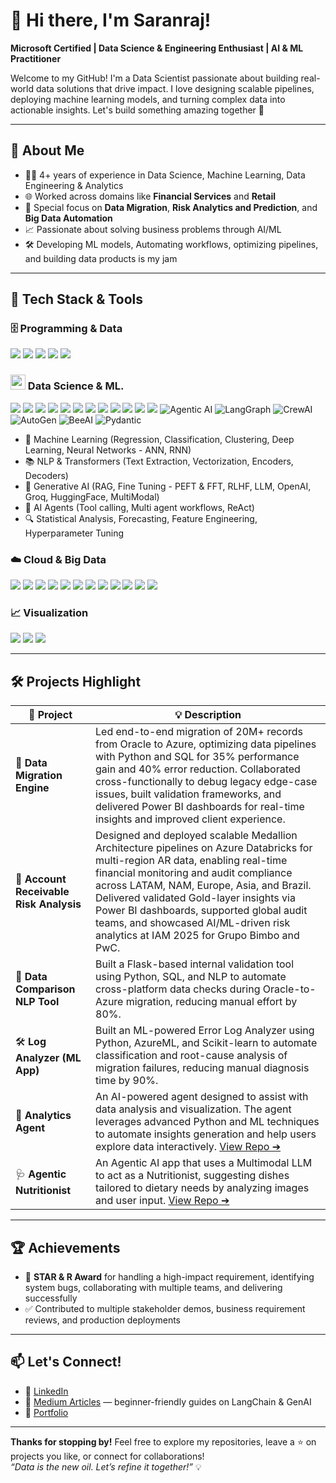 # 👋 Hi there, I'm Saranraj!  
**Microsoft Certified | Data Science & Engineering Enthusiast | AI & ML Practitioner**

Welcome to my GitHub! I'm a Data Scientist passionate about building real-world data solutions that drive impact. I love designing scalable pipelines, deploying machine learning models, and turning complex data into actionable insights. Let's build something amazing together 🚀

---

## 🧠 About Me

- 🧑‍💻 4+ years of experience in Data Science, Machine Learning, Data Engineering & Analytics  
- 🌐 Worked across domains like **Financial Services** and **Retail**  
- 🔁 Special focus on **Data Migration**, **Risk Analytics and Prediction**, and **Big Data Automation**  
- 📈 Passionate about solving business problems through AI/ML  
- 🛠️ Developing ML models, Automating workflows, optimizing pipelines, and building data products is my jam  

---

## 🧰 Tech Stack & Tools

### 🗄️ Programming & Data

  <div align="left">

  <!-- Programming Languages -->
  <a href="https://www.python.org/" target="_blank"><img src="https://img.shields.io/badge/Python-3776AB?style=for-the-badge&logo=python&logoColor=white"/></a>
  <a href="https://www.microsoft.com/en-us/sql-server" target="_blank"><img src="https://img.shields.io/badge/SQL-336791?style=for-the-badge&logo=postgresql&logoColor=white"/></a>
  <a href="https://spark.apache.org/docs/latest/api/python/index.html" target="_blank"><img src="https://img.shields.io/badge/PySpark-E25A1C?style=for-the-badge&logo=apache-spark&logoColor=white"/></a>
  <a href="https://en.wikipedia.org/wiki/Object-oriented_programming" target="_blank"><img src="https://img.shields.io/badge/OOP-4479A1?style=for-the-badge"/></a>
  <a href="https://en.wikipedia.org/wiki/Data_structure" target="_blank"><img src="https://img.shields.io/badge/Data%20Structures%20%26%20Algorithms-4479A1?style=for-the-badge"/></a>
</div>

<h3><img src="https://img.icons8.com/color/48/000000/combo-chart--v1.png" width="24" height="24"/> Data Science & ML.</h3>
<div align="left">
<a href="https://scikit-learn.org/" target="_blank"><img src="https://img.shields.io/badge/Scikit--learn-F7931E?style=for-the-badge&logo=scikit-learn&logoColor=white"/></a>
  <a href="https://xgboost.ai/" target="_blank"><img src="https://img.shields.io/badge/XGBoost-EC6A00?style=for-the-badge"/></a>
  <a href="https://keras.io/" target="_blank"><img src="https://img.shields.io/badge/Keras-D00000?style=for-the-badge&logo=keras&logoColor=white"/></a>
  <a href="https://www.tensorflow.org/" target="_blank"><img src="https://img.shields.io/badge/TensorFlow-FF6F00?style=for-the-badge&logo=tensorflow&logoColor=white"/></a>
  <a href="https://spark.apache.org/mllib/" target="_blank"><img src="https://img.shields.io/badge/MLlib-E25A1C?style=for-the-badge&logo=apache-spark&logoColor=white"/></a>
  <a href="https://www.nltk.org/" target="_blank"><img src="https://img.shields.io/badge/NLTK-9FC131?style=for-the-badge"/></a>
  <a href="https://flask.palletsprojects.com/" target="_blank"><img src="https://img.shields.io/badge/Flask-000000?style=for-the-badge&logo=flask&logoColor=white"/></a>
  <a href="https://mlflow.org/" target="_blank"><img src="https://img.shields.io/badge/MLflow-0194E2?style=for-the-badge"/></a>
  <a href="https://python.langchain.com/" target="_blank"><img src="https://img.shields.io/badge/LangChain-4479A1?style=for-the-badge"/></a>
  <a href="https://en.wikipedia.org/wiki/Large_language_model" target="_blank"><img src="https://img.shields.io/badge/LLM-4479A1?style=for-the-badge"/></a>
  <a href="https://python.langchain.com/docs/use_cases/question_answering/rag/" target="_blank"><img src="https://img.shields.io/badge/RAG-4479A1?style=for-the-badge"/></a>
  <a href="https://python.langchain.com/docs/use_cases/agents/" target="_blank"><img src="https://img.shields.io/badge/AI%20Agent-4479A1?style=for-the-badge"/></a>
  <!-- Tool badges styled like screenshot -->
  <img src="https://img.shields.io/badge/AGENTIC%20AI-232D4D?style=for-the-badge&logo=artstation&logoColor=white" alt="Agentic AI"/>
  <img src="https://img.shields.io/badge/LANGGRAPH-1F487C?style=for-the-badge&logo=graphviz&logoColor=white" alt="LangGraph"/>
  <img src="https://img.shields.io/badge/CREWAI-12664F?style=for-the-badge&logo=airbnb&logoColor=white" alt="CrewAI"/>
  <img src="https://img.shields.io/badge/AUTOGEN%20(AG2)-FF7F50?style=for-the-badge&logo=autodesk&logoColor=white" alt="AutoGen"/>
  <img src="https://img.shields.io/badge/BEEAI-F5B700?style=for-the-badge&logo=bee&logoColor=black" alt="BeeAI"/>
  <img src="https://img.shields.io/badge/PYDANTIC-0E7C86?style=for-the-badge&logo=python&logoColor=white" alt="Pydantic"/>
</div>

- 🧠 Machine Learning (Regression, Classification, Clustering, Deep Learning, Neural Networks - ANN, RNN)
- 📚 NLP & Transformers (Text Extraction, Vectorization, Encoders, Decoders)
- 🤗 Generative AI (RAG, Fine Tuning - PEFT & FFT, RLHF, LLM, OpenAI, Groq, HuggingFace, MultiModal)
- 🤖 AI Agents (Tool calling, Multi agent workflows, ReAct)
- 🔍 Statistical Analysis, Forecasting, Feature Engineering, Hyperparameter Tuning

### ☁️ Cloud & Big Data
  <div align="left">
     <!-- Azure -->
    <a href="https://learn.microsoft.com/en-us/azure/databricks/" target="_blank"><img src="https://img.shields.io/badge/Azure%20Databricks-FF3621?style=for-the-badge&logo=databricks&logoColor=white"/></a>
    <a href="https://azure.microsoft.com/en-us/products/machine-learning/" target="_blank"><img src="https://img.shields.io/badge/Azure%20ML-0078D4?style=for-the-badge&logo=microsoftazure&logoColor=white"/></a>
    <!-- AWS -->
    <a href="https://aws.amazon.com/ec2/" target="_blank"><img src="https://img.shields.io/badge/AWS%20EC2-232F3E?style=for-the-badge&logo=amazonaws&logoColor=white"/></a>
    <a href="https://aws.amazon.com/s3/" target="_blank"><img src="https://img.shields.io/badge/AWS%20S3-569A31?style=for-the-badge&logo=amazonaws&logoColor=white"/></a>
    <a href="https://aws.amazon.com/lambda/" target="_blank"><img src="https://img.shields.io/badge/AWS%20Lambda-FF9900?style=for-the-badge&logo=awslambda&logoColor=white"/></a>
    <a href="https://aws.amazon.com/glue/" target="_blank"><img src="https://img.shields.io/badge/AWS%20Glue-232F3E?style=for-the-badge&logo=amazonaws&logoColor=white"/></a>
    <a href="https://aws.amazon.com/sagemaker/" target="_blank"><img src="https://img.shields.io/badge/AWS%20SageMaker-146EB4?style=for-the-badge&logo=amazonaws&logoColor=white"/></a>
    <!-- Big Data & Workflow -->
    <a href="https://spark.apache.org/" target="_blank"><img src="https://img.shields.io/badge/Apache%20Spark-E25A1C?style=for-the-badge&logo=apache-spark&logoColor=white"/></a>
    <a href="https://hadoop.apache.org/" target="_blank"><img src="https://img.shields.io/badge/Hadoop-66CCFF?style=for-the-badge&logo=apachehadoop&logoColor=white"/></a>
    <a href="https://kafka.apache.org/" target="_blank"><img src="https://img.shields.io/badge/Kafka-231F20?style=for-the-badge&logo=apachekafka&logoColor=white"/></a>
    <a href="https://hive.apache.org/" target="_blank"><img src="https://img.shields.io/badge/Hive-FDEE21?style=for-the-badge&logo=apachehive&logoColor=black"/></a>
    <a href="https://airflow.apache.org/" target="_blank"><img src="https://img.shields.io/badge/Airflow-017CEE?style=for-the-badge&logo=apacheairflow&logoColor=white"/></a>
  </div>


### 📈 Visualization
<div align="left">
  <!-- Visualization -->
    <a href="https://powerbi.microsoft.com/" target="_blank"><img src="https://img.shields.io/badge/Power%20BI-F2C811?style=for-the-badge&logo=powerbi&logoColor=black"/></a>
    <a href="https://matplotlib.org/" target="_blank"><img src="https://img.shields.io/badge/Matplotlib-11557C?style=for-the-badge"/></a>
    <a href="https://seaborn.pydata.org/" target="_blank"><img src="https://img.shields.io/badge/Seaborn-47B8B8?style=for-the-badge"/></a>

</div>

---

## 🛠️ Projects Highlight

| 📁 Project | 💡 Description |
|-----------|----------------|
| 🔄 **Data Migration Engine** | Led end-to-end migration of 20M+ records from Oracle to Azure, optimizing data pipelines with Python and SQL for 35% performance gain and 40% error reduction. Collaborated cross-functionally to debug legacy edge-case issues, built validation frameworks, and delivered Power BI dashboards for real-time insights and improved client experience. |
| 🧾 **Account Receivable Risk Analysis** | Designed and deployed scalable Medallion Architecture pipelines on Azure Databricks for multi-region AR data, enabling real-time financial monitoring and audit compliance across LATAM, NAM, Europe, Asia, and Brazil. Delivered validated Gold-layer insights via Power BI dashboards, supported global audit teams, and showcased AI/ML-driven risk analytics at IAM 2025 for Grupo Bimbo and PwC. |
| 📜 **Data Comparison NLP Tool** | Built a Flask-based internal validation tool using Python, SQL, and NLP to automate cross-platform data checks during Oracle-to-Azure migration, reducing manual effort by 80%. |
| 🛠️ **Log Analyzer (ML App)** | Built an ML-powered Error Log Analyzer using Python, AzureML, and Scikit-learn to automate classification and root-cause analysis of migration failures, reducing manual diagnosis time by 90%. |
| 🤖 **Analytics Agent** | An AI-powered agent designed to assist with data analysis and visualization. The agent leverages advanced Python and ML techniques to automate insights generation and help users explore data interactively. [View Repo ➔](https://github.com/Saranraj-k/Analytics-Agent) |
| 🩺 **Agentic Nutritionist** | An Agentic AI app that uses a Multimodal LLM to act as a Nutritionist, suggesting dishes tailored to dietary needs by analyzing images and user input. [View Repo ➔](https://github.com/Saranraj-k/Agentic_Nutritionist) |

---

## 🏆 Achievements

- 🥇 **STAR & R Award** for handling a high-impact requirement, identifying system bugs, collaborating with multiple teams, and delivering successfully  
- ✅ Contributed to multiple stakeholder demos, business requirement reviews, and production deployments  

---

## 📫 Let's Connect!

- 🔗 [LinkedIn](https://www.linkedin.com/in/saran-raj-k-0b2986166/)
- 📝 [Medium Articles](https://medium.com/@saranraj22222) — beginner-friendly guides on LangChain & GenAI
- 💼 [Portfolio](https://saranraj-k.my.canva.site/saran-raj-krishnapillai)

---

**Thanks for stopping by!** Feel free to explore my repositories, leave a ⭐ on projects you like, or connect for collaborations!  
_“Data is the new oil. Let’s refine it together!”_ 💡
